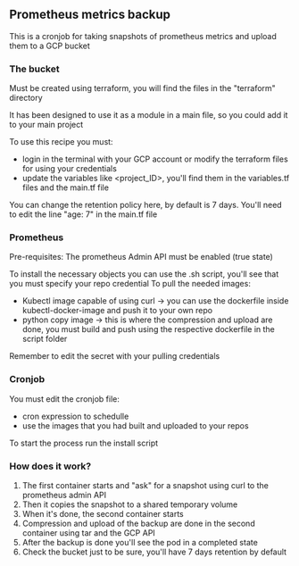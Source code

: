 ## Prometheus metrics backup
This is a cronjob for taking snapshots of prometheus metrics and upload them to a GCP bucket

### The bucket
Must be created using terraform, you will find the files in the "terraform" directory

It has been designed to use it as a module in a main file, so you could add it to your main project

To use this recipe you must:
* login in the terminal with your GCP account or modify the terraform files for using your credentials
* update the variables like <project_ID>, you'll find them in the variables.tf files and the main.tf file

You can change the retention policy here, by default is 7 days. You'll need to edit the line "age: 7" in the main.tf file 

### Prometheus
Pre-requisites: The prometheus Admin API must be enabled (true state)

To install the necessary objects you can use the .sh script, you'll see that you must specify your repo credential
To pull the needed images:
* Kubectl image capable of using curl -> you can use the dockerfile inside kubectl-docker-image and push it to your own repo
* python copy image -> this is where the compression and upload are done, you must build and push using the respective dockerfile in the script folder

Remember to edit the secret with your pulling credentials

### Cronjob
You must edit the cronjob file:
* cron expression to schedulle
* use the images that you had built and uploaded to your repos

To start the process run the install script

### How does it work?
1. The first container starts and "ask" for a snapshot using curl to the prometheus admin API
2. Then it copies the snapshot to a shared temporary volume
3. When it's done, the second container starts
4. Compression and upload of the backup are done in the second container using tar and the GCP API
5. After the backup is done you'll see the pod in a completed state
6. Check the bucket just to be sure, you'll have 7 days retention by default
